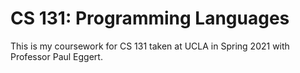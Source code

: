 # CS 131: Programming Languages

This is my coursework for CS 131 taken at UCLA in Spring 2021 with Professor Paul Eggert.
